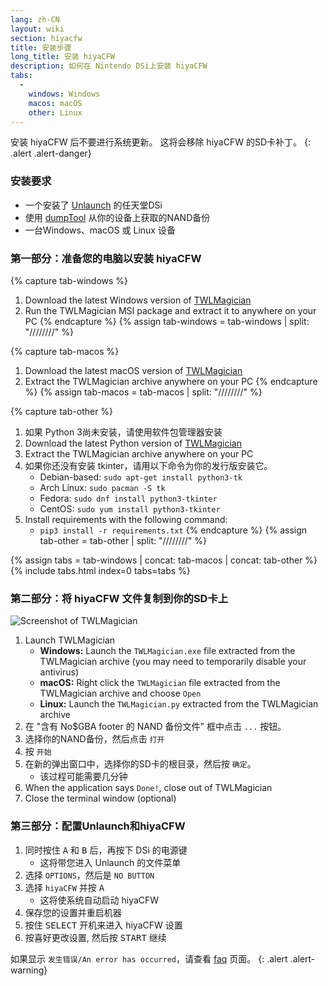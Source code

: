 ```yaml
---
lang: zh-CN
layout: wiki
section: hiyacfw
title: 安装步骤
long_title: 安装 hiyaCFW
description: 如何在 Nintendo DSi上安装 hiyaCFW
tabs:
  - 
    windows: Windows
    macos: macOS
    other: Linux
---
```


安装 hiyaCFW 后不要进行系统更新。 这将会移除 hiyaCFW 的SD卡补丁。
{: .alert .alert-danger}

### 安装要求
- 一个安装了 [Unlaunch](https://dsi.cfw.guide/installing-unlaunch) 的任天堂DSi
- 使用 [dumpTool](https://dsi.cfw.guide/dumping-nand) 从你的设备上获取的NAND备份
- 一台Windows、macOS 或 Linux 设备

### 第一部分：准备您的电脑以安装 hiyaCFW
{% capture tab-windows %}
1. Download the latest Windows version of [TWLMagician](https://github.com/R-YaTian/TWLMagician/releases)
1. Run the TWLMagician MSI package and extract it to anywhere on your PC
{% endcapture %}
{% assign tab-windows = tab-windows | split: "////////" %}

{% capture tab-macos %}
1. Download the latest macOS version of [TWLMagician](https://github.com/R-YaTian/TWLMagician/releases)
1. Extract the TWLMagician archive anywhere on your PC
{% endcapture %}
{% assign tab-macos = tab-macos | split: "////////" %}

{% capture tab-other %}
1. 如果 Python 3尚未安装，请使用软件包管理器安装
1. Download the latest Python version of [TWLMagician](https://github.com/R-YaTian/TWLMagician/releases)
1. Extract the TWLMagician archive anywhere on your PC
1. 如果你还没有安装 tkinter，请用以下命令为你的发行版安装它。
    - Debian-based: `sudo apt-get install python3-tk`
    - Arch Linux: `sudo pacman -S tk`
    - Fedora: `sudo dnf install python3-tkinter`
    - CentOS: `sudo yum install python3-tkinter`
1. Install requirements with the following command:
    - `pip3 install -r requirements.txt`
{% endcapture %}
{% assign tab-other = tab-other | split: "////////" %}

{% assign tabs = tab-windows | concat: tab-macos | concat: tab-other %}
{% include tabs.html index=0 tabs=tabs %}

### 第二部分：将 hiyaCFW 文件复制到你的SD卡上
![Screenshot of TWLMagician](https://i.ibb.co/xXr3nd3/336ffe68-abd9-4880-b2ca-5421cbf5958a.png)

1. Launch TWLMagician
    - **Windows:** Launch the `TWLMagician.exe` file extracted from the TWLMagician archive (you may need to temporarily disable your antivirus)
    - **macOS:** Right click the `TWLMagician` file extracted from the TWLMagician archive and choose `Open`
    - **Linux:** Launch the `TWLMagician.py` extracted from the TWLMagician archive
1. 在 "含有 No$GBA footer 的 NAND 备份文件" 框中点击 `...` 按钮。
1. 选择你的NAND备份，然后点击 `打开`
1. 按 `开始`
1. 在新的弹出窗口中，选择你的SD卡的根目录，然后按 `确定`。
    - 该过程可能需要几分钟
1. When the application says `Done!`, close out of TWLMagician
1. Close the terminal window (optional)

### 第三部分：配置Unlaunch和hiyaCFW
1. 同时按住 <kbd class="face">A</kbd> 和 <kbd class="face">B</kbd> 后，再按下 DSi 的电源键
    - 这将带您进入 Unlaunch 的文件菜单
1. 选择 `OPTIONS`，然后是 `NO BUTTON`
1. 选择 `hiyaCFW` 并按 <kbd class="face">A</kbd>
    - 这将使系统自动启动 hiyaCFW
1. 保存您的设置并重启机器
1. 按住 <kbd>SELECT</kbd> 开机来进入 hiyaCFW 设置
1. 按喜好更改设置, 然后按 <kbd>START</kbd> 继续

如果显示 `发生错误/An error has occurred`，请查看 [faq](faq?faq=why-do-i-get-an-error-has-occurred-message-when-booting-hiyacfw) 页面。
{: .alert .alert-warning}
